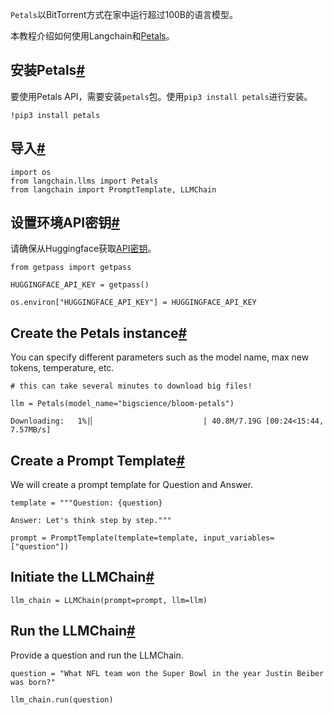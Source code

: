 
`Petals`以BitTorrent方式在家中运行超过100B的语言模型。

本教程介绍如何使用Langchain和[Petals](https://github.com/bigscience-workshop/petals)。

安装Petals[#](#install-petals "此标题的永久链接")
---------------------------------------

要使用Petals API，需要安装`petals`包。使用`pip3 install petals`进行安装。

```
!pip3 install petals

```

导入[#](#imports "此标题的永久链接")
--------------------------

```
import os
from langchain.llms import Petals
from langchain import PromptTemplate, LLMChain

```

设置环境API密钥[#](#set-the-environment-api-key "此标题的永久链接")
-----------------------------------------------------

请确保从Huggingface获取[API密钥](https://huggingface.co/docs/api-inference/quicktour#get-your-api-token)。

```
from getpass import getpass

HUGGINGFACE_API_KEY = getpass()

```

```
os.environ["HUGGINGFACE_API_KEY"] = HUGGINGFACE_API_KEY

```

Create the Petals instance[#](#create-the-petals-instance "Permalink to this headline")
---------------------------------------------------------------------------------------

You can specify different parameters such as the model name, max new tokens, temperature, etc.

```
# this can take several minutes to download big files!

llm = Petals(model_name="bigscience/bloom-petals")

```

```
Downloading:   1%|▏                        | 40.8M/7.19G [00:24<15:44, 7.57MB/s]

```

Create a Prompt Template[#](#create-a-prompt-template "Permalink to this headline")
-----------------------------------------------------------------------------------

We will create a prompt template for Question and Answer.

```
template = """Question: {question}

Answer: Let's think step by step."""

prompt = PromptTemplate(template=template, input_variables=["question"])

```

Initiate the LLMChain[#](#initiate-the-llmchain "Permalink to this headline")
-----------------------------------------------------------------------------

```
llm_chain = LLMChain(prompt=prompt, llm=llm)

```

Run the LLMChain[#](#run-the-llmchain "Permalink to this headline")
-------------------------------------------------------------------

Provide a question and run the LLMChain.

```
question = "What NFL team won the Super Bowl in the year Justin Beiber was born?"

llm_chain.run(question)

```

